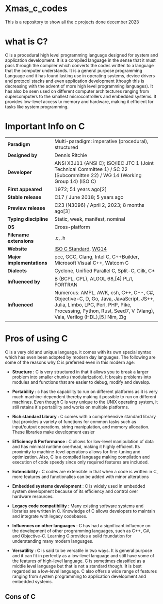 # Xmas_c_codes
This is a repository to show all the c projects done december 2023

# what is C?

C is a procedural high level programming language designed for system and application development. It is a compiled language in the sense that it must pass through the compiler which converts the codes written to a language that the computer understands. It is a general purpose programming Language and it has found lasting use in operating systems, device drivers and protocol stacks and even application development (though this is decreasing with the advent of more high level programming languages). It has also be seen used on different computer architectures ranging from supercomputers to the smallest microcontrollers and embedded systems. It provides low-level access to memory and hardware, making it efficient for tasks like system programming.

# Important Info on C

|                   |                               |
| ----------------- | ----------------------------- |
| **Paradigm**      | Multi-paradigm: imperative (procedural), structured                             |
| **Designed by**   | Dennis Ritchie                                                              |
| **Developer**     | ANSI X3J11 (ANSI C); ISO/IEC JTC 1 (Joint Technical Committee 1) / SC 22 (Subcommittee 22) / WG 14 (Working Group 14) (ISO C) |
| **First appeared**| 1972; 51 years ago[2]                                                      |
| **Stable release**| C17 / June 2018; 5 years ago                                               |
| **Preview release**| C23 (N3096) / April 2, 2023; 8 months ago[3]                                |
| **Typing discipline**| Static, weak, manifest, nominal                                            |
| **OS**            | Cross-platform                                                             |
| **Filename extensions**| .c, .h                                                                     |
| **Website**       | [ISO C Standard](www.iso.org/standard/74528.html), [WG14](www.open-std.org/jtc1/sc22/wg14/) |
| **Major implementations**| pcc, GCC, Clang, Intel C, C++Builder, Microsoft Visual C++, Watcom C        |
| **Dialects**      | Cyclone, Unified Parallel C, Split-C, Cilk, C*                              |
| **Influenced by** | B (BCPL, CPL), ALGOL 68,[4] PL/I, FORTRAN                                   |
| **Influenced**    | Numerous: AMPL, AWK, csh, C++, C--, C#, Objective-C, D, Go, Java, JavaScript, JS++, Julia, Limbo, LPC, Perl, PHP, Pike, Processing, Python, Rust, Seed7, V (Vlang), Vala, Verilog (HDL),[5] Nim, Zig |

# Pros of using C

C is a very old and unique language. it comes with its own special syntax which has even been adopted by modern day languages. The following are some of the reasons why C is preferred even in this modern age:

- **Structure** : C is very structured in that it allows you to break a larger problem into smaller chunks (modularization). It breaks problems into modules and functions that are easier to debug, modify and develop.

- **Portability** : c has the capability to run on different platforms as it is very much machine-dependent thereby making it possible to run on different machines. Even though C is very unique to the UNIX operating system, it still retains it's portability and works on multiple platforms.

- **Rich standard Library** : C comes with a comprehensive standard library that provides a variety of functions for common tasks such as input/output operations, string manipulation, and memory allocation. These libraries make development easier

- **Efficiency & Performance** : C allows for low-level manipulation of data and has minimal runtime overhead, making it highly efficient. Its proximity to machine-level operations allows for fine-tuning and optimization. Also, C is a compiled language making compilation and execution of code speedy since only required features are included.

- **Extensibility** : C codes are extensible in that when a code is written  in C, more features and functionalies can be added with minor alterations

- **Embedded systems development** : C is widely used in embedded system development because of its efficiency and control over hardware resources.

- **Legacy code compatibility** : Many existing software systems and libraries are written in C. Knowledge of C allows developers to maintain and integrate with legacy codebases.

- **Influences on other languages** :  C has had a significant influence on the development of other programming languages, such as C++, C#, and Objective-C. Learning C provides a solid foundation for understanding many modern languages.

- **Versatility** : C is said to be versatile in two ways. It is general purpose and it can fit in perfectly as a low-level language and still have some of the features of high-level language. C is sometimes classified as a middle level language but that is not a standard though. It is best regarded as a low-level language. C also offers a wide range of features ranging from system programming to application development and embedded systems.

## Cons of C

